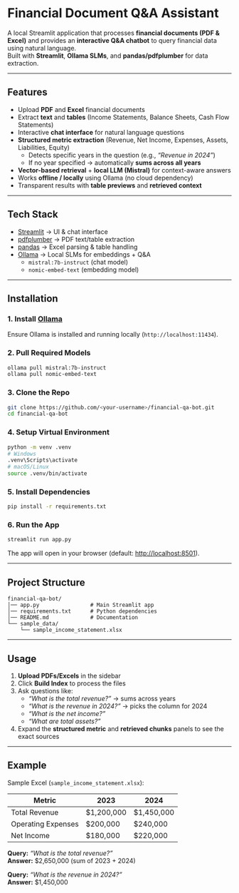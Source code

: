 # Financial Document Q&A Assistant

A local Streamlit application that processes **financial documents (PDF & Excel)** and provides an **interactive Q&A chatbot** to query financial data using natural language.  
Built with **Streamlit**, **Ollama SLMs**, and **pandas/pdfplumber** for data extraction.  

---

## Features

- Upload **PDF** and **Excel** financial documents  
- Extract **text** and **tables** (Income Statements, Balance Sheets, Cash Flow Statements)  
- Interactive **chat interface** for natural language questions  
- **Structured metric extraction** (Revenue, Net Income, Expenses, Assets, Liabilities, Equity)  
  - Detects specific years in the question (e.g., *“Revenue in 2024”*)  
  - If no year specified → automatically **sums across all years**  
- **Vector-based retrieval** + **local LLM (Mistral)** for context-aware answers  
- Works **offline / locally** using Ollama (no cloud dependency)  
- Transparent results with **table previews** and **retrieved context**  

---

## Tech Stack

- [Streamlit](https://streamlit.io/) -> UI & chat interface  
- [pdfplumber](https://github.com/jsvine/pdfplumber) -> PDF text/table extraction  
- [pandas](https://pandas.pydata.org/) -> Excel parsing & table handling  
- [Ollama](https://ollama.ai/) -> Local SLMs for embeddings + Q&A  
  - `mistral:7b-instruct` (chat model)  
  - `nomic-embed-text` (embedding model)  

---

## Installation

### 1. Install [Ollama](https://ollama.ai/)
Ensure Ollama is installed and running locally (`http://localhost:11434`).

### 2. Pull Required Models
```bash
ollama pull mistral:7b-instruct
ollama pull nomic-embed-text
```

### 3. Clone the Repo
```bash
git clone https://github.com/<your-username>/financial-qa-bot.git
cd financial-qa-bot
```

### 4. Setup Virtual Environment
```bash
python -m venv .venv
# Windows
.venv\Scripts\activate
# macOS/Linux
source .venv/bin/activate
```

### 5. Install Dependencies
```bash
pip install -r requirements.txt
```

### 6. Run the App
```bash
streamlit run app.py
```
The app will open in your browser (default: [http://localhost:8501](http://localhost:8501)).

---

## Project Structure

```
financial-qa-bot/
│── app.py                # Main Streamlit app
│── requirements.txt      # Python dependencies
│── README.md             # Documentation
└── sample_data/
    └── sample_income_statement.xlsx
```

---

## Usage

1. **Upload PDFs/Excels** in the sidebar  
2. Click **Build Index** to process the files  
3. Ask questions like:
   - *“What is the total revenue?”* → sums across years  
   - *“What is the revenue in 2024?”* → picks the column for 2024  
   - *“What is the net income?”*  
   - *“What are total assets?”*  
4. Expand the **structured metric** and **retrieved chunks** panels to see the exact sources  

---

## Example

Sample Excel (`sample_income_statement.xlsx`):

| Metric             | 2023       | 2024       |
|--------------------|------------|------------|
| Total Revenue      | $1,200,000 | $1,450,000 |
| Operating Expenses | $200,000   | $240,000   |
| Net Income         | $180,000   | $220,000   |

**Query:** *“What is the total revenue?”*  
**Answer:** $2,650,000 (sum of 2023 + 2024)  

**Query:** *“What is the revenue in 2024?”*  
**Answer:** $1,450,000  
